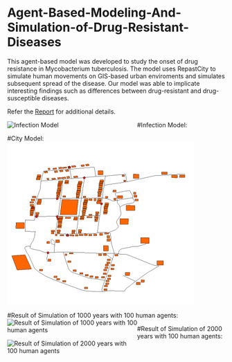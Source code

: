 # Agent-Based-Modeling-And-Simulation-of-Drug-Resistant-Diseases

This agent-based model was developed to study the onset of drug resistance in Mycobacterium tuberculosis.
The model uses RepastCity to simulate human movements on GIS-based urban enviroments and simulates subsequent spread of the disease.
Our model was able to implicate interesting findings such as differences between drug-resistant and drug-susceptible diseases.

Refer the [Report](https://github.com/Charan000/Agent-Based-Modeling-And-Simulation-of-Drug-Resistant-Diseases/blob/master/Report.pdf) for additional details.

#Infection Model:
<img src="https://github.com/Charan000/Agent-Based-Modeling-And-Simulation-of-Drug-Resistant-Diseases
/blob/master/results/InfectionModel.png" align="left" alt="Infection Model" width="300"/>

#City Model:
![City Model](./results/CityModel.png)

#Result of Simulation of 1000 years with 100 human agents:
<img src="https://github.com/Charan000/Agent-Based-Modeling-And-Simulation-of-Drug-Resistant-Diseases
/blob/master/results/result1.png" align="left" alt="Result of Simulation of 1000 years with 100 human agents" width="300"/>

#Result of Simulation of 2000 years with 100 human agents:
<img src="https://github.com/Charan000/Agent-Based-Modeling-And-Simulation-of-Drug-Resistant-Diseases
/blob/master/results/result2.png" align="left" alt="Result of Simulation of 2000 years with 100 human agents" width="300"/>
